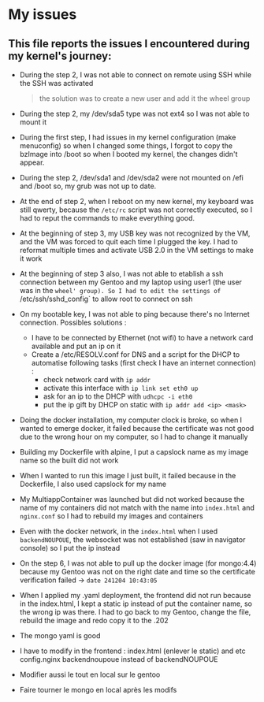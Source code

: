 # My issues

## This file reports the issues I encountered during my kernel's journey: 

* During the step 2, I was not able to connect on remote using SSH while the SSH was activated
  > the solution was to create a new user and add it the wheel group

* During the step 2, my /dev/sda5 type was not ext4 so I was not able to mount it 

* During the first step, I had issues in my kernel configuration (make menuconfig) so when I changed some things, I forgot to copy the bzImage into /boot so when I booted my kernel, the changes didn't appear.

* During the step 2, /dev/sda1 and /dev/sda2 were not mounted on /efi and /boot so, my grub was not up to date.

* At the end of step 2, when I reboot on my new kernel, my keyboard was still qwerty, because the `/etc/rc` script was not correctly executed, so I had to reput the commands to make everything good.

* At the beginning of step 3, my USB key was not recognized by the VM, and the VM was forced to quit each time I plugged the key. I had to reformat multiple times and activate USB 2.0 in the VM settings to make it work

* At the beginning of step 3 also, I was not able to etablish a ssh connection between my Gentoo and my laptop using user1 (the user was in the `wheel' group). So I had to edit the settings of `/etc/ssh/sshd_config` to allow root to connect on ssh 

* On my bootable key, I was not able to ping because there's no Internet connection. Possibles solutions :
    - I have to be connected by Ethernet (not wifi) to have a network card available and put an ip on it
    - Create a /etc/RESOLV.conf for DNS and a script for the DHCP to automatise following tasks (first check I have an internet connection) :
        * check network card with `ip addr`
        * activate this interface with `ip link set eth0 up`
        * ask for an ip to the DHCP with `udhcpc -i eth0`
        * put the ip gift by DHCP on static with `ip addr add <ip> <mask>`

* Doing the docker installation, my computer clock is broke, so when I wanted to emerge docker, it failed because the certificate was not good due to the wrong hour on my computer, so I had to change it manually

* Building my Dockerfile with alpine, I put a capslock name as my image name so the built did not work

* When I wanted to run this image I just built, it failed because in the Dockerfile, I also used capslock for my name

* My MultiappContainer was launched but did not worked because the name of my containers did not match with the name into `index.html` and `nginx.conf` so I had to rebuild my images and containers

* Even with the docker network, in the `index.html` when I used `backendNOUPOUE`, the websocket was not established (saw in navigator console) so I put the ip instead

* On the step 6, I was not able to pull up the docker image (for mongo:4.4) because my Gentoo was not on the right date and time so the certificate verification failed -> `date 241204 10:43:05`

* When I applied my .yaml deployment, the frontend did not run because in the index.html, I kept a static ip instead of put the container name, so the wrong ip was there. I had to go back to my Gentoo, change the file, rebuild the image and redo copy it to the .202

* The mongo yaml is good
* I have to modify in the frontend : index.html (enlever le static) and etc config.nginx backendnoupoue instead of backendNOUPOUE
* Modifier aussi le tout en local sur le gentoo
* Faire tourner le mongo en local après les modifs
